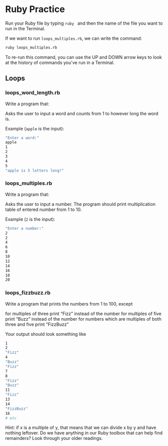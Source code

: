 # Ruby Practice

Run your Ruby file by typing `ruby ` and then the name of the file you want to run in the Terminal.

If we want to run `loops_multiples.rb`, we can write the command:

```bash
ruby loops_multiples.rb
```

To re-run this command, you can use the UP and DOWN arrow keys to look at the history of commands you've run in a Terminal.

## Loops

### loops_word_length.rb
Write a program that:

Asks the user to input a word and counts from 1 to however long the word is.

Example (`apple` is the input):
```bash
"Enter a word:"
apple
1
2
3
4
5
"apple is 5 letters long!"
```

### loops_multiples.rb
Write a program that:

Asks the user to input a number. The program should print multiplication table of entered number from 1 to 10.

Example (`2` is the input):
```bash
"Enter a number:"
2
2
4
6
8
10
12
14
16
18
20
```

### loops_fizzbuzz.rb
Write a program that prints the numbers from 1 to 100, except

for multiples of three print “Fizz” instead of the number
for multiples of five print “Buzz” instead of the number
for numbers which are multiples of both three and five print “FizzBuzz”

Your output should look something like
```bash
1
2
"Fizz"
4
"Buzz"
"Fizz"
7
8
"Fizz"
"Buzz"
11
"Fizz"
13
14
"FizzBuzz"
16
# etc
```
Hint: if x is a multiple of y, that means that we can divide x by y and have nothing leftover. Do we have anything in our Ruby toolbox that can help find remainders? Look through your older readings.
